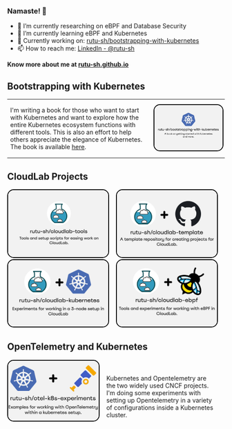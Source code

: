 ### Namaste! :pray:


- 🔭 I’m currently researching on eBPF and Database Security
- 🌱 I’m currently learning eBPF and Kubernetes
- 📑 Currently working on: [rutu-sh/bootstrapping-with-kubernetes](https://github.com/rutu-sh/bootstrapping-with-kubernetes)
- 📫 How to reach me: [LinkedIn - @rutu-sh](https://www.linkedin.com/in/rutu-sh/)

**Know more about me at [rutu-sh.github.io](https://rutu-sh.github.io/)**

## Bootstrapping with Kubernetes

<!-- I'm writing a book for those who want to start with Kubernetes and want to explore how the entire Kubernetes ecosystem functions with different tools. This is also an effort to help others appreciate the elegance of Kubernetes. The book is available [here](https://rutu-sh.github.io/bootstrapping-with-kubernetes/). -->

<!-- [![created with https://socialify.git.ci/](./assets/bootstrapping-with-kubernetes.svg)](https://rutu-sh.github.io/bootstrapping-with-kubernetes/) -->

<!-- <div style="display: flex; justify-content: space-between;">


</div> -->

<table>
  <tr>
    <td>
      <div>
        <p>
          I'm writing a book for those who want to start with Kubernetes and want to explore how the entire Kubernetes ecosystem functions with different tools. This is also an effort to help others appreciate the elegance of Kubernetes. The book is available <a href="https://rutu-sh.github.io/bootstrapping-with-kubernetes/">here</a>.
        </p>
      </div>
    </td>
    <td>
      <div>
        <a href="https://github.com/rutu-sh/cloudlab-ebpf">
          <img src="./assets/bootstrapping_with_k8s.jpg" alt="Project 3" style="width: 100%;border: 2px solid #000; border-radius: 15px">
        </a>
      </div>
    </td>
  </tr>
</table>

## CloudLab Projects 

<!-- create a grid of three columns, each column will contain an svg -->
<!-- each svg will be a link to the respective project -->
<!-- the svg will be created using https://socialify.git.ci/ -->

<div style="display: flex; justify-content: space-between;">
  <div>
    <!-- Link and SVG for Project 1 -->
    <a href="https://github.com/rutu-sh/cloudlab-tools">
      <img src="./assets/cloudlab_tools.jpg" alt="Project 1" style="width: 92%; border: 2px solid #000; border-radius: 15px;">
    </a>
  </div>
  <div>
    <!-- Link and SVG for Project 2 -->
    <a href="https://github.com/rutu-sh/cloudlab-template">
      <img src="./assets/cloudlab_template.jpg" alt="Project 2" style="width: 92%;border: 2px solid #000; border-radius: 15px;">
    </a>
  </div>
</div>
<div style="display: flex; justify-content: space-between;">
  <div>
    <!-- Link and SVG for Project 2 -->
    <a href="https://github.com/rutu-sh/cloudlab-kubernetes">
      <img src="./assets/cloudlab_k8s.jpg" alt="Project 2" style="width: 92%;border: 2px solid #000; border-radius: 15px;">
    </a>
  </div>
  <div>
    <!-- Link and SVG for Project 3 -->
    <a href="https://github.com/rutu-sh/cloudlab-ebpf">
      <img src="./assets/cloudlab_ebpf.jpg" alt="Project 3" style="width: 92%;border: 2px solid #000; border-radius: 15px;">
    </a>
  </div>
</div>


## OpenTelemetry and Kubernetes

<div style="display: flex; justify-content: space-between;">
  <div>
    <!-- Link and SVG for Project 3 -->
    <a href="https://github.com/rutu-sh/cloudlab-ebpf">
      <img src="./assets/otel_k8s.jpg" alt="Project 3" style="width: 100%;border: 2px solid #000; border-radius: 15px">
    </a>
  </div>
  <div style="margin: 20px">
    <p>
     Kubernetes and Opentelemetry are the two widely used CNCF projects. I'm doing some experiments with setting up Opentelemetry in a variety of configurations inside a Kubernetes cluster. 
    </p>
  </div>
</div>
